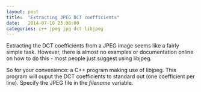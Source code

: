 ```yaml
---
layout: post
title:  "Extracting JPEG DCT coefficients"
date:   2014-07-10 23:08:00
categories: c++ jpeg jpg dct libjpeg
---
```

Extracting the DCT coefficients from a JPEG image seems like a fairly simple task. However, there is almost no examples or documentation online on how to do this - most people just suggest using libjpeg.

So for your convenience: a C++ program making use of libjpeg. This program will ouput the DCT coefficients to standard out (one coefficient per line). Specify the JPEG file in the <i>filename</i> variable.

<script src="https://gist.github.com/AesSedai101/af8634c812921a4d0716.js"></script>